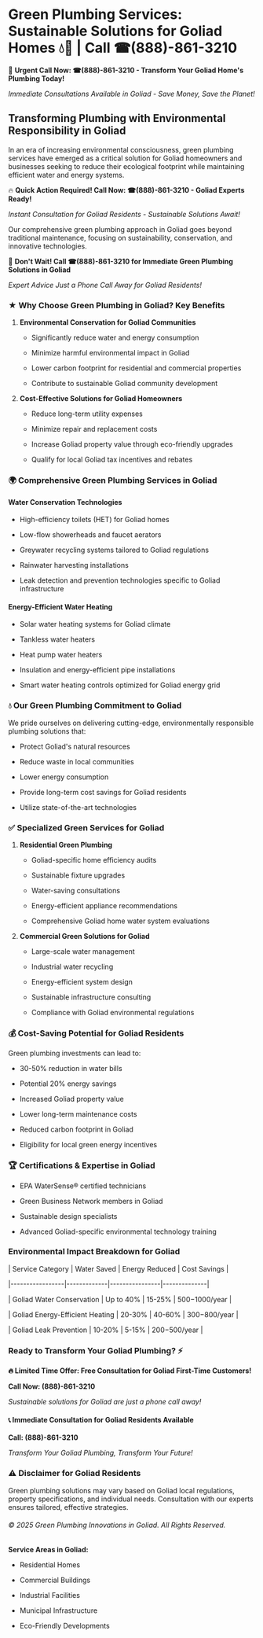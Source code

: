 # Green Plumbing Services: Sustainable Solutions for Goliad Homes 💧🌿 | Call ☎(888)-861-3210

🚨 **Urgent Call Now: ☎(888)-861-3210 - Transform Your Goliad Home's Plumbing Today!**
*Immediate Consultations Available in Goliad - Save Money, Save the Planet!*

## Transforming Plumbing with Environmental Responsibility in Goliad

In an era of increasing environmental consciousness, green plumbing services have emerged as a critical solution for Goliad homeowners and businesses seeking to reduce their ecological footprint while maintaining efficient water and energy systems. 

🔥 **Quick Action Required! Call Now: ☎(888)-861-3210 - Goliad Experts Ready!**
*Instant Consultation for Goliad Residents - Sustainable Solutions Await!*

Our comprehensive green plumbing approach in Goliad goes beyond traditional maintenance, focusing on sustainability, conservation, and innovative technologies.

🚨 **Don't Wait! Call ☎(888)-861-3210 for Immediate Green Plumbing Solutions in Goliad**
*Expert Advice Just a Phone Call Away for Goliad Residents!*

### ★ Why Choose Green Plumbing in Goliad? Key Benefits

1. **Environmental Conservation for Goliad Communities** 
   - Significantly reduce water and energy consumption
   - Minimize harmful environmental impact in Goliad
   - Lower carbon footprint for residential and commercial properties
   - Contribute to sustainable Goliad community development

2. **Cost-Effective Solutions for Goliad Homeowners** 
   - Reduce long-term utility expenses
   - Minimize repair and replacement costs
   - Increase Goliad property value through eco-friendly upgrades
   - Qualify for local Goliad tax incentives and rebates

### 🌍 Comprehensive Green Plumbing Services in Goliad

#### Water Conservation Technologies
- High-efficiency toilets (HET) for Goliad homes
- Low-flow showerheads and faucet aerators
- Greywater recycling systems tailored to Goliad regulations
- Rainwater harvesting installations
- Leak detection and prevention technologies specific to Goliad infrastructure

#### Energy-Efficient Water Heating
- Solar water heating systems for Goliad climate
- Tankless water heaters
- Heat pump water heaters
- Insulation and energy-efficient pipe installations
- Smart water heating controls optimized for Goliad energy grid

### 💧 Our Green Plumbing Commitment to Goliad

We pride ourselves on delivering cutting-edge, environmentally responsible plumbing solutions that:
- Protect Goliad's natural resources
- Reduce waste in local communities
- Lower energy consumption
- Provide long-term cost savings for Goliad residents
- Utilize state-of-the-art technologies

### ✅ Specialized Green Services for Goliad

1. **Residential Green Plumbing**
   - Goliad-specific home efficiency audits
   - Sustainable fixture upgrades
   - Water-saving consultations
   - Energy-efficient appliance recommendations
   - Comprehensive Goliad home water system evaluations

2. **Commercial Green Solutions for Goliad**
   - Large-scale water management
   - Industrial water recycling
   - Energy-efficient system design
   - Sustainable infrastructure consulting
   - Compliance with Goliad environmental regulations

### 💰 Cost-Saving Potential for Goliad Residents

Green plumbing investments can lead to:
- 30-50% reduction in water bills
- Potential 20% energy savings
- Increased Goliad property value
- Lower long-term maintenance costs
- Reduced carbon footprint in Goliad
- Eligibility for local green energy incentives

### 🏆 Certifications & Expertise in Goliad

- EPA WaterSense® certified technicians
- Green Business Network members in Goliad
- Sustainable design specialists
- Advanced Goliad-specific environmental technology training

### Environmental Impact Breakdown for Goliad

| Service Category | Water Saved | Energy Reduced | Cost Savings |
|-----------------|-------------|----------------|--------------|
| Goliad Water Conservation | Up to 40% | 15-25% | $500-$1000/year |
| Goliad Energy-Efficient Heating | 20-30% | 40-60% | $300-$800/year |
| Goliad Leak Prevention | 10-20% | 5-15% | $200-$500/year |

### Ready to Transform Your Goliad Plumbing? ⚡

**🔥 Limited Time Offer: Free Consultation for Goliad First-Time Customers!**

**Call Now: (888)-861-3210**
*Sustainable solutions for Goliad are just a phone call away!*

#### 📞 Immediate Consultation for Goliad Residents Available

**Call: (888)-861-3210**
*Transform Your Goliad Plumbing, Transform Your Future!*

### ⚠️ Disclaimer for Goliad Residents

Green plumbing solutions may vary based on Goliad local regulations, property specifications, and individual needs. Consultation with our experts ensures tailored, effective strategies.

###### © 2025 Green Plumbing Innovations in Goliad. All Rights Reserved.

**Service Areas in Goliad:** 
- Residential Homes
- Commercial Buildings
- Industrial Facilities
- Municipal Infrastructure
- Eco-Friendly Developments